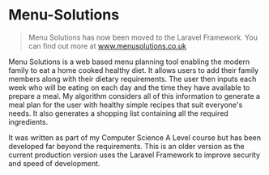 # Menu-Solutions

> Menu Solutions has now been moved to the Laravel Framework. You can find out more at www.menusolutions.co.uk

Menu Solutions is a web based menu planning tool enabling the modern family to eat a home cooked healthy diet.
It allows users to add their family members along with their dietary requirements. The user then inputs each week who will be eating on each day and the time they have available to prepare a meal. My algorithm considers all of this information to generate a meal plan for the user with healthy simple recipes that suit everyone's needs. It also generates a shopping list containing all the required ingredients.

It was written as part of my Computer Science A Level course but has been developed far beyond the requirements. This is an older version as the current production version uses the Laravel Framework to improve security and speed of development.
